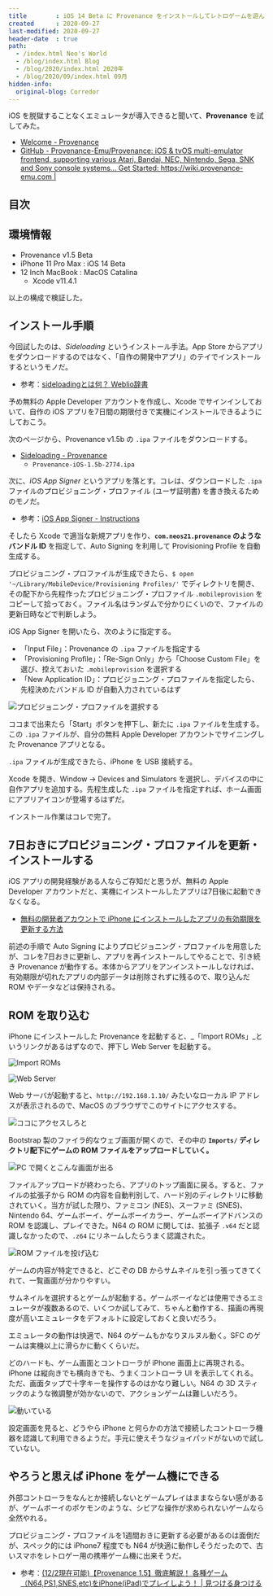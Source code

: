 ```yaml
---
title        : iOS 14 Beta に Provenance をインストールしてレトロゲームを遊んでみた
created      : 2020-09-27
last-modified: 2020-09-27
header-date  : true
path:
  - /index.html Neo's World
  - /blog/index.html Blog
  - /blog/2020/index.html 2020年
  - /blog/2020/09/index.html 09月
hidden-info:
  original-blog: Corredor
---
```


iOS を脱獄することなくエミュレータが導入できると聞いて、__Provenance__ を試してみた。

- [Welcome - Provenance](https://wiki.provenance-emu.com/)
- [GitHub - Provenance-Emu/Provenance: iOS & tvOS multi-emulator frontend, supporting various Atari, Bandai, NEC, Nintendo, Sega, SNK and Sony console systems… Get Started: https://wiki.provenance-emu.com |](https://github.com/Provenance-Emu/Provenance)

## 目次

## 環境情報

- Provenance v1.5 Beta
- iPhone 11 Pro Max : iOS 14 Beta
- 12 Inch MacBook : MacOS Catalina
  - Xcode v11.4.1

以上の構成で検証した。

## インストール手順

今回試したのは、_Sideloading_ というインストール手法。App Store からアプリをダウンロードするのではなく、「自作の開発中アプリ」のテイでインストールするというモノだ。

- 参考：[sideloadingとは何？ Weblio辞書](https://www.weblio.jp/content/sideloading)

予め無料の Apple Developer アカウントを作成し、Xcode でサインインしておいて、自作の iOS アプリを7日間の期限付きで実機にインストールできるようにしておこう。

次のページから、Provenance v1.5b の `.ipa` ファイルをダウンロードする。

- [Sideloading - Provenance](https://wiki.provenance-emu.com/installation-and-usage/installing-provenance/sideloading)
  - `Provenance-iOS-1.5b-2774.ipa`

次に、_iOS App Signer_ というアプリを落とす。コレは、ダウンロードした `.ipa` ファイルのプロビジョニング・プロファイル (ユーザ証明書) を書き換えるためのモノだ。

- 参考：[iOS App Signer - Instructions](https://dantheman827.github.io/ios-app-signer/)

そしたら Xcode で適当な新規アプリを作り、__`com.neos21.provenance` のようなバンドル ID__ を指定して、Auto Signing を利用して Provisioning Profile を自動生成する。

プロビジョニング・プロファイルが生成できたら、`$ open '~/Library/MobileDevice/Provisioning Profiles/'` でディレクトリを開き、その配下から先程作ったプロビジョニング・プロファイル `.mobileprovision` をコピーして拾っておく。ファイル名はランダムで分かりにくいので、ファイルの更新日時などで判断しよう。

iOS App Signer を開いたら、次のように指定する。

- 「Input File」：Provenance の `.ipa` ファイルを指定する
- 「Provisioning Profile」：「Re-Sign Only」から「Choose Custom File」を選び、控えておいた `.mobileprovision` を選択する
- 「New Application ID」：プロビジョニング・プロファイルを指定したら、先程決めたバンドル ID が自動入力されているはず

![プロビジョニング・プロファイルを選択する](27-03-01.png)

ココまで出来たら「Start」ボタンを押下し、新たに `.ipa` ファイルを生成する。この `.ipa` ファイルが、自分の無料 Apple Developer アカウントでサイニングした Provenance アプリとなる。

`.ipa` ファイルが生成できたら、iPhone を USB 接続する。

Xcode を開き、Window → Devices and Simulators を選択し、デバイスの中に自作アプリを追加する。先程生成した `.ipa` ファイルを指定すれば、ホーム画面にアプリアイコンが登場するはずだ。

インストール作業はコレで完了。

## 7日おきにプロビジョニング・プロファイルを更新・インストールする

iOS アプリの開発経験がある人ならご存知だと思うが、無料の Apple Developer アカウントだと、実機にインストールしたアプリは7日後に起動できなくなる。

- [無料の開発者アカウントで iPhone にインストールしたアプリの有効期限を更新する方法](/blog/2018/04/17-01.html)

前述の手順で Auto Signing によりプロビジョニング・プロファイルを用意したが、コレを7日おきに更新し、アプリを再インストールしてやることで、引き続き Provenance が動作する。本体からアプリをアンインストールしなければ、有効期限が切れたアプリの内部データは削除されずに残るので、取り込んだ ROM やデータなどは保持される。

## ROM を取り込む

iPhone にインストールした Provenance を起動すると、_「Import ROMs」_というリンクがあるはずなので、押下し Web Server を起動する。

![Import ROMs](27-03-02.png)

![Web Server](27-03-03.png)

Web サーバが起動すると、`http://192.168.1.10/` みたいなローカル IP アドレスが表示されるので、MacOS のブラウザでこのサイトにアクセスする。

![ココにアクセスしろと](27-03-04.png)

Bootstrap 製のファイラ的なウェブ画面が開くので、その中の __`Imports/` ディレクトリ配下にゲームの ROM ファイルをアップロードしていく。__

![PC で開くとこんな画面が出る](27-03-05.png)

ファイルアップロードが終わったら、アプリのトップ画面に戻る。すると、ファイルの拡張子から ROM の内容を自動判別して、ハード別のディレクトリに移動されていく。当方が試した限り、ファミコン (NES)、スーファミ (SNES)、Nintendo 64、ゲームボーイ、ゲームボーイカラー、ゲームボーイアドバンスの ROM を認識し、プレイできた。N64 の ROM に関しては、拡張子 `.v64` だと認識しなかったので、`.z64` にリネームしたらうまく認識された。

![ROM ファイルを投げ込む](27-03-06.png)

ゲームの内容が特定できると、どこぞの DB からサムネイルを引っ張ってきてくれて、一覧画面が分かりやすい。

サムネイルを選択するとゲームが起動する。ゲームボーイなどは使用できるエミュレータが複数あるので、いくつか試してみて、ちゃんと動作する、描画の再現度が高いエミュレータをデフォルトに設定しておくと良いだろう。

エミュレータの動作は快適で、N64 のゲームもかなりヌルヌル動く。SFC のゲームは実機以上に滑らかに動くくらいだ。

どのハードも、ゲーム画面とコントローラが iPhone 画面上に再現される。iPhone は縦向きでも横向きでも、うまくコントローラ UI を表示してくれる。ただ、画面タップで十字キーを操作するのはかなり難しい。N64 の 3D スティックのような微調整が効かないので、アクションゲームは難しいだろう。

![動いている](27-03-07.png)

設定画面を見ると、どうやら iPhone と何らかの方法で接続したコントローラ機器を認識して利用できるようだ。手元に使えそうなジョイパッドがないので試していない。

## やろうと思えば iPhone をゲーム機にできる

外部コントローラをなんとか接続しないとゲームプレイはままならない感があるが、ゲームボーイのポケモンのような、シビアな操作が求められないゲームなら全然やれる。

プロビジョニング・プロファイルを1週間おきに更新する必要があるのは面倒だが、スペック的には iPhone7 程度でも N64 が快適に動作しそうだったので、古いスマホをレトロゲー用の携帯ゲーム機に出来そうだ。

- 参考：[(12/2現在可能)【Provenance 1.5】徹底解説！ 各種ゲーム（N64,PS1,SNES,etc)をiPhone(iPad)でプレイしよう！ | 見つける身つける](https://koulog.sakura.ne.jp/1234.html)

